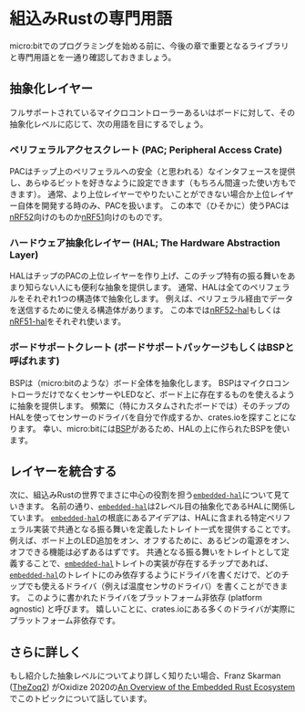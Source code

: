 <!--
# Rust Embedded terminology
Before we dive into programming the micro:bit let's have a quick look
at the libraries and terminology that will be important for all the
future chapters.
-->

# 組込みRustの専門用語
micro:bitでのプログラミングを始める前に、今後の章で重要となるライブラリと専門用語とを一通り確認しておきましょう。

<!--
## Abstraction layers
For any fully supported microcontroller/board with a microcontroller
you will usually hear the following terms being used for their levels
of abstraction:
-->

## 抽象化レイヤー
フルサポートされているマイクロコントローラーあるいはボードに対して、その抽象化レベルに応じて、次の用語を目にするでしょう。

<!--
### Peripheral Access Crate (PAC)
The job of the PAC is to provide a safe (ish) direct interface to the
peripherals of the chip, allowing you to configure
every last bit however you want (of course also in wrong ways). Usually
you only ever have to deal with the PAC if either the layers that are
higher up don't fulfill your needs or when you are developing them.
The PAC we are (implicitly) going to use is either the one for the [nRF52]
or for the [nRF51].
-->

### ペリフェラルアクセスクレート (PAC; Peripheral Access Crate)
PACはチップ上のペリフェラルへの安全（と思われる）なインタフェースを提供し、あらゆるビットを好きなように設定できます（もちろん間違った使い方もできます）。
通常、より上位レイヤーでやりたいことができない場合か上位レイヤー自体を開発する時のみ、PACを扱います。
この本で（ひそかに）使うPACは[nRF52]向けのものか[nRF51]向けのものです。

<!--
### The Hardware Abstraction Layer (HAL)
The job of the HAL is to build up on top of
the chip's PAC and provide an abstraction that is actually usable for
someone who does not know about all the special behaviour of this chip.
Usually they abstract whole peripherals away into single structs that can
for example be used to send data around via the peripheral. We are
going to use the [nRF52-hal] or the [nRF51-hal] respectively.
-->

### ハードウェア抽象化レイヤー (HAL; The Hardware Abstraction Layer)
HALはチップのPACの上位レイヤーを作り上げ、このチップ特有の振る舞いをあまり知らない人にも便利な抽象を提供します。
通常、HALは全てのペリフェラルをそれぞれ1つの構造体で抽象化します。
例えば、ペリフェラル経由でデータを送信するために使える構造体があります。
この本では[nRF52-hal]もしくは[nRF51-hal]をそれぞれ使います。

<!--
### The Board Support Crate (historically called Board Support Package, or BSP)
The job of the BSP is to abstract a whole board
(such as the micro:bit) away at once. That means it has to provide
abstractions to use both the microcontroller as well as the sensors,
LEDs etc. that might be present on the board. Quite often (especially
with custom-made boards) you will just be working with a HAL for the
chip and build the drivers for the sensors either yourself or
search for them on crates.io. Luckily for us though, the micro:bit
does actually have a [BSP] so we are going to use that on top of our
HAL as well.
-->

### ボードサポートクレート (ボードサポートパッケージもしくはBSPと呼ばれます)
BSPは（micro:bitのような）ボード全体を抽象化します。
BSPはマイクロコントローラだけでなくセンサーやLEDなど、ボード上に存在するものを使えるように抽象を提供します。
頻繁に（特にカスタムされたボードでは）そのチップのHALを使ってセンサーのドライバを自分で作成するか、crates.ioを探すことになります。
幸い、micro:bitには[BSP]があるため、HALの上に作られたBSPを使います。

[nrF52]: https://crates.io/crates/nrf52833-pac
[nrF51]: https://crates.io/crates/nrf51
[nrF52-hal]: https://crates.io/crates/nrf52833-hal
[nrF51-hal]: https://crates.io/crates/nrf51-hal
[BSP]: https://crates.io/crates/microbit

<!--
## Unifying the layers

Next we are going to have a look at a very central piece of software
in the Rust Embedded world: [`embedded-hal`]. As its name suggests it
relates to the 2nd level of abstraction we got to know: the HALs.
The idea behind [`embedded-hal`] is to provide a set of traits that
describe behaviour which is usually shared across all implementations
of a specific peripheral in all the HALs. For example one would always
expect to have functions that are capable of turning the power on a pin
either on or off. For example to switch an LED on and off on the board.
This allows us to write a driver for, say a temperature sensor, that
can be used on any chip for which an implementation of the [`embedded-hal`] traits exists,
simply by writing the driver in such a way that it only relies on the
[`embedded-hal`] traits. Drivers that are written in such a way are called
platform agnostic and luckily for us most of the drivers on crates.io
are actually platform agnostic.
-->

## レイヤーを統合する

次に、組込みRustの世界でまさに中心の役割を担う[`embedded-hal`]について見ていきます。
名前の通り、[`embedded-hal`]は2レベル目の抽象化であるHALに関係しています。
[`embedded-hal`]の根底にあるアイデアは、HALに含まれる特定ペリフェラル実装で共通となる振る舞いを定義したトレイト一式を提供することです。
例えば、ボード上のLED追加をオン、オフするために、あるピンの電源をオン、オフできる機能は必ずあるはずです。
共通となる振る舞いをトレイトとして定義することで、[`embedded-hal`]トレイトの実装が存在するチップであれば、[`embedded-hal`]のトレイトにのみ依存するようにドライバを書くだけで、どのチップでも使えるドライバ（例えば温度センサのドライバ）を書くことができます。
このように書かれたドライバをプラットフォーム非依存 (platform agnostic) と呼びます。
嬉しいことに、crates.ioにある多くのドライバが実際にプラットフォーム非依存です。

[`embedded-hal`]: https://crates.io/crates/embedded-hal

<!--
## Further reading

If you want to learn more about these levels of abstraction, Franz Skarman,
a.k.a. [TheZoq2], held a talk about this topic during Oxidize 2020, called
[An Overview of the Embedded Rust Ecosystem].
-->

## さらに詳しく

もし紹介した抽象レベルについてより詳しく知りたい場合、Franz Skarman ([TheZoq2]) がOxidize 2020の[An Overview of the Embedded Rust Ecosystem]でこのトピックについて話しています。

[TheZoq2]: https://github.com/TheZoq2/
[An Overview of the Embedded Rust Ecosystem]: https://www.youtube.com/watch?v=vLYit_HHPaY
